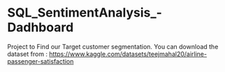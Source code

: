 # SQL_SentimentAnalysis_-Dadhboard

Project to Find our Target customer segmentation. You can download the dataset from :
https://www.kaggle.com/datasets/teejmahal20/airline-passenger-satisfaction
